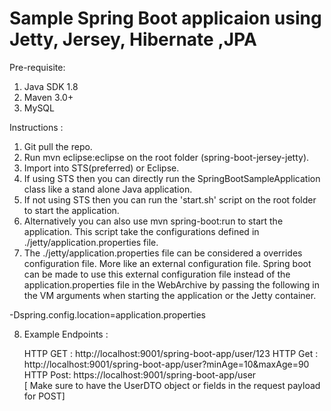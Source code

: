 # Sample Spring Boot applicaion using Jetty, Jersey, Hibernate ,JPA


Pre-requisite:

1. Java SDK 1.8
2. Maven 3.0+
3. MySQL 


Instructions :

1. Git pull the repo.
2. Run mvn eclipse:eclipse on the root folder (spring-boot-jersey-jetty).
3. Import into STS(preferred) or Eclipse.
4. If using STS then you can directly run the SpringBootSampleApplication class like a stand alone Java application.
5. If not using STS then you can run the 'start.sh' script on the root folder to start the application.
6. Alternatively you can also use mvn spring-boot:run to start the application. This script take the configurations defined in ./jetty/application.properties file.
7. The ./jetty/application.properties file can be considered a overrides configuration file. More like an external configuration file. Spring boot can be made to use this external configuration file instead of the application.properties file in the WebArchive by passing the following in the VM arguments when starting the application or the Jetty container.

  -Dspring.config.location=<path to the file>application.properties

8. Example Endpoints :
 
   HTTP GET : http://localhost:9001/spring-boot-app/user/123
   HTTP Get : http://localhost:9001/spring-boot-app/user?minAge=10&maxAge=90
   HTTP Post: https://localhost:9001/spring-boot-app/user   
         [ Make sure to have the UserDTO object or fields in the request payload for POST]

